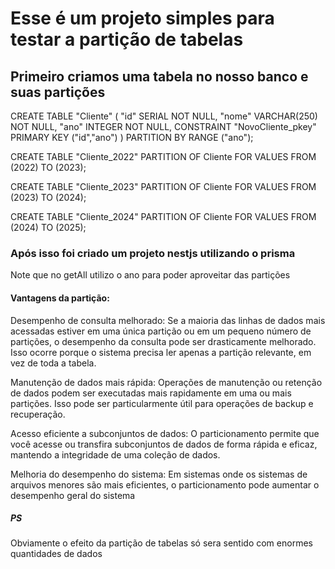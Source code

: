 # Esse é um projeto simples para testar a  partição de tabelas

## Primeiro criamos uma tabela no nosso banco e suas partições 
  CREATE TABLE "Cliente" (
    "id" SERIAL NOT NULL,
    "nome" VARCHAR(250) NOT NULL,
    "ano" INTEGER NOT NULL,
    CONSTRAINT "NovoCliente_pkey" PRIMARY KEY ("id","ano")
  ) PARTITION BY RANGE ("ano");

  CREATE TABLE "Cliente_2022" PARTITION OF Cliente
    FOR VALUES FROM (2022) TO (2023);

  CREATE TABLE "Cliente_2023" PARTITION OF Cliente
    FOR VALUES FROM (2023) TO (2024);

   CREATE TABLE "Cliente_2024" PARTITION OF Cliente
    FOR VALUES FROM (2024) TO (2025);
    
### Após isso foi criado um projeto nestjs utilizando o prisma
  Note que no getAll utilizo o ano para poder aproveitar das partições

#### Vantagens da partição:
  Desempenho de consulta melhorado: Se a maioria das linhas de dados mais acessadas estiver em uma única partição ou em um pequeno número de partições, o desempenho da consulta pode ser drasticamente melhorado. Isso ocorre porque o sistema precisa ler apenas a partição relevante, em vez de toda a tabela.

  Manutenção de dados mais rápida: Operações de manutenção ou retenção de dados podem ser executadas mais rapidamente em uma ou mais partições. Isso pode ser particularmente útil para operações de backup e recuperação.

  Acesso eficiente a subconjuntos de dados: O particionamento permite que você acesse ou transfira subconjuntos de dados de forma rápida e eficaz, mantendo a integridade de uma coleção de dados.

  Melhoria do desempenho do sistema: Em sistemas onde os sistemas de arquivos menores são mais eficientes, o particionamento pode aumentar o desempenho geral do sistema

  ##### PS
  Obviamente o efeito da partição de tabelas só sera sentido com enormes quantidades de dados
  
